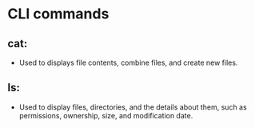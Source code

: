 # CLI commands
## cat:
- Used to displays file contents, combine files, and create new files.
## ls:
- Used to display files, directories, and the details about them, such as permissions, ownership, size, and modification date. 